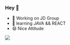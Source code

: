 ### Hey 👋

<!--
**zhuhh666/zhuhh666** is a ✨ _special_ ✨ repository because its `README.md` (this file) appears on your GitHub profile.

Here are some ideas to get you started:

- 🔭 I’m currently working on ...
- 🌱 I’m currently learning ...
- 👯 I’m looking to collaborate on ...
- 🤔 I’m looking for help with ...
- 💬 Ask me about ...
- 📫 How to reach me: ...
- 😄 Pronouns: ...
- ⚡ Fun fact: ...
-->
- 🔭 Working on JD Group
- 🌱 learning JAVA && REACT
- 😄 Nice Attitude


![](https://github-readme-stats.vercel.app/api?username=zhuhh666&show_icons=true&theme=radical)
